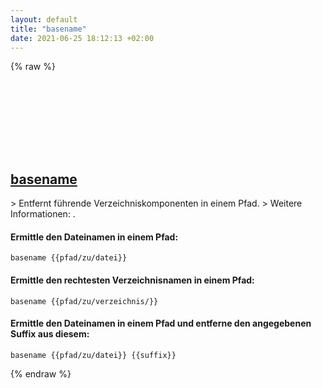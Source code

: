 ```yaml
---
layout: default
title: "basename"
date: 2021-06-25 18:12:13 +02:00
---
```

{% raw %}
<h2 id="basename">
  <a href="/de/common/basename.html">basename</a> <a href="#basename"><svg class="icon">
    <use href="/assets/images/unicode_sprite.svg#link" />
  </svg></a>
</h2>
> Entfernt führende Verzeichniskomponenten in einem Pfad.
> Weitere Informationen: <https://www.gnu.org/software/coreutils/basename>.

#### Ermittle den Dateinamen in einem Pfad:
```shell
basename {{pfad/zu/datei}}
```
#### Ermittle den rechtesten Verzeichnisnamen in einem Pfad:
```shell
basename {{pfad/zu/verzeichnis/}}
```
#### Ermittle den Dateinamen in einem Pfad und entferne den angegebenen Suffix aus diesem:
```shell
basename {{pfad/zu/datei}} {{suffix}}
```
{% endraw %}